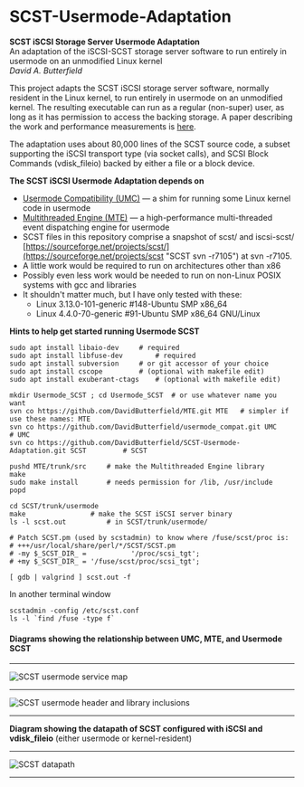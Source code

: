 # SCST-Usermode-Adaptation
**SCST iSCSI Storage Server Usermode Adaptation**  
An adaptation of the iSCSI-SCST storage server software to run entirely in usermode on an unmodified Linux kernel  
*David A. Butterfield*

This project adapts the SCST iSCSI storage server software, normally resident
in the Linux kernel, to run entirely in usermode on an unmodified kernel.  The
resulting executable can run as a regular (non-super) user, as long as it has
permission to access the backing storage.  A paper describing the work and
performance measurements is
[here](https://davidbutterfield.github.io/SCST-Usermode-Adaptation/docs/SCST_Usermode.html
       "A paper describing the work in detail").

The adaptation uses about 80,000 lines of the SCST source code, a subset
supporting the iSCSI transport type (via socket calls), and SCSI Block Commands
(vdisk_fileio) backed by either a file or a block device.

**The SCST iSCSI Usermode Adaptation depends on**  
 + [Usermode Compatibility (UMC)](https://github.com/DavidButterfield/usermode_compat
				"Usermode Compatibility for Linux Kernel Code (UMC)")
    &mdash; a shim for running some Linux kernel code in usermode
 + [Multithreaded Engine (MTE)](https://github.com/DavidButterfield/MTE "Multithreaded Engine (libmte)")
    &mdash; a high-performance multi-threaded event dispatching engine for usermode
 + SCST files in this repository comprise a snapshot of scst/ and iscsi-scst/
   [https://sourceforge.net/projects/scst/](https://sourceforge.net/projects/scst "SCST svn -r7105")
   at svn -r7105.
 + A little work would be required to run on architectures other than x86
 + Possibly even less work would be needed to run on non-Linux POSIX systems with gcc and libraries
 + It shouldn't matter much, but I have only tested with these:
	- Linux 3.13.0-101-generic #148-Ubuntu SMP x86_64
	- Linux 4.4.0-70-generic    #91-Ubuntu SMP x86_64 GNU/Linux

**Hints to help get started running Usermode SCST**

	sudo apt install libaio-dev		# required
	sudo apt install libfuse-dev		# required
	sudo apt install subversion		# or git accessor of your choice
	sudo apt install cscope			# (optional with makefile edit)
	sudo apt install exuberant-ctags	# (optional with makefile edit)

	mkdir Usermode_SCST ; cd Usermode_SCST	# or use whatever name you want
	svn co https://github.com/DavidButterfield/MTE.git MTE   # simpler if use these names: MTE
	svn co https://github.com/DavidButterfield/usermode_compat.git UMC	             # UMC
	svn co https://github.com/DavidButterfield/SCST-Usermode-Adaptation.git SCST         # SCST

	pushd MTE/trunk/src	    # make the Multithreaded Engine library
	make
	sudo make install	    # needs permission for /lib, /usr/include
	popd

	cd SCST/trunk/usermode
	make			    # make the SCST iSCSI server binary
	ls -l scst.out		    # in SCST/trunk/usermode/

	# Patch SCST.pm (used by scstadmin) to know where /fuse/scst/proc is:
	# +++/usr/local/share/perl/*/SCST/SCST.pm
	# -my $_SCST_DIR_ =           '/proc/scsi_tgt';
	# +my $_SCST_DIR_ = '/fuse/scst/proc/scsi_tgt';

	[ gdb | valgrind ] scst.out -f  
In another terminal window

	scstadmin -config /etc/scst.conf
	ls -l `find /fuse -type f`
#### Diagrams showing the relationship between UMC, MTE, and Usermode SCST
* * *
![SCST usermode service map](https://davidbutterfield.github.io/SCST-Usermode-Adaptation/docs/SCST_usermode_service_map.png
 "SCST Usermode Service Map")
* * *
![SCST usermode header and library inclusions](https://davidbutterfield.github.io/SCST-Usermode-Adaptation/docs/SCST_usermode_includes.png
"SCST Usermode Header and Library Inclusions")
* * *
**Diagram showing the datapath of SCST configured with iSCSI and vdisk_fileio**
(either usermode or kernel-resident)
* * *
![SCST datapath](https://davidbutterfield.github.io/SCST-Usermode-Adaptation/docs/SCST_iSCSI_datapath.png
 "SCST Usermode Service Map")
* * *

